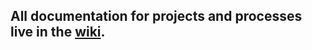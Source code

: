 ## All documentation for projects and processes live in the [wiki](https://github.com/ubclaunchpad/docs-developer/wiki).
